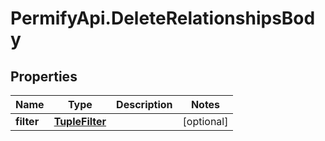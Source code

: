 # PermifyApi.DeleteRelationshipsBody

## Properties

Name | Type | Description | Notes
------------ | ------------- | ------------- | -------------
**filter** | [**TupleFilter**](TupleFilter.md) |  | [optional] 


